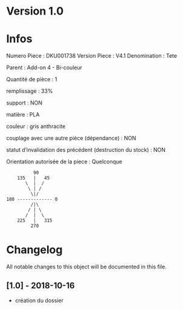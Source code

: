 # Version 1.0
# Infos
Numero Piece : DKU001738
Version Piece : V4.1
Denomination : Tete

Parent : Add-on 4 - Bi-couleur

Quantité de pièce : 1

remplissage : 33%

support : NON

matière : PLA

couleur : gris anthracite

couplage avec une autre pièce (dépendance) : NON

statut d’invalidation des précédent (destruction du stock) : NON

Orientation autorisée de la piece : Quelconque
```
          90
    135   |   45
       \  |  /
        \ | /
         \|/
180 ------------- 0
         /|\
        / | \
       /  |  \   
    225   |   315
         270
```
	   
	  
# Changelog
All notable changes to this object will be documented in this file.


## [1.0] - 2018-10-16
- création du dossier
